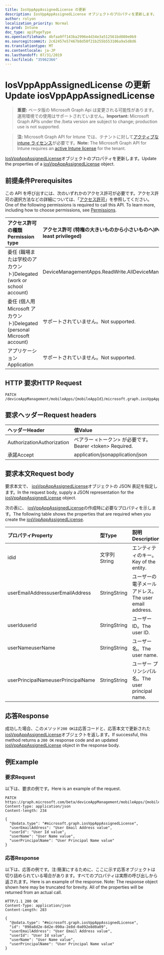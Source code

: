 ```yaml
---
title: IosVppAppAssignedLicense の更新
description: IosVppAppAssignedLicense オブジェクトのプロパティを更新します。
author: rolyon
localization_priority: Normal
ms.prod: Intune
doc_type: apiPageType
ms.openlocfilehash: 4bfaa9ff143ba2996e4d34e3a512561bd080e0b9
ms.sourcegitcommit: 2c62457e57467b8d50f21b255b553106a9a5d8d6
ms.translationtype: MT
ms.contentlocale: ja-JP
ms.lasthandoff: 07/31/2019
ms.locfileid: "35962366"
---
```

# <a name="update-iosvppappassignedlicense"></a><span data-ttu-id="6b993-103">IosVppAppAssignedLicense の更新</span><span class="sxs-lookup"><span data-stu-id="6b993-103">Update iosVppAppAssignedLicense</span></span>

> <span data-ttu-id="6b993-104">**重要:** ベータ版の Microsoft Graph Api は変更される可能性があります。運用環境での使用はサポートされていません。</span><span class="sxs-lookup"><span data-stu-id="6b993-104">**Important:** Microsoft Graph APIs under the /beta version are subject to change; production use is not supported.</span></span>

> <span data-ttu-id="6b993-105">**注:** Microsoft Graph API for Intune では、テナントに対して[アクティブな intune ライセンス](https://go.microsoft.com/fwlink/?linkid=839381)が必要です。</span><span class="sxs-lookup"><span data-stu-id="6b993-105">**Note:** The Microsoft Graph API for Intune requires an [active Intune license](https://go.microsoft.com/fwlink/?linkid=839381) for the tenant.</span></span>

<span data-ttu-id="6b993-106">[IosVppAppAssignedLicense](../resources/intune-apps-iosvppappassignedlicense.md)オブジェクトのプロパティを更新します。</span><span class="sxs-lookup"><span data-stu-id="6b993-106">Update the properties of a [iosVppAppAssignedLicense](../resources/intune-apps-iosvppappassignedlicense.md) object.</span></span>

## <a name="prerequisites"></a><span data-ttu-id="6b993-107">前提条件</span><span class="sxs-lookup"><span data-stu-id="6b993-107">Prerequisites</span></span>
<span data-ttu-id="6b993-p101">この API を呼び出すには、次のいずれかのアクセス許可が必要です。アクセス許可の選択方法などの詳細については、「[アクセス許可](/graph/permissions-reference)」を参照してください。</span><span class="sxs-lookup"><span data-stu-id="6b993-p101">One of the following permissions is required to call this API. To learn more, including how to choose permissions, see [Permissions](/graph/permissions-reference).</span></span>

|<span data-ttu-id="6b993-110">アクセス許可の種類</span><span class="sxs-lookup"><span data-stu-id="6b993-110">Permission type</span></span>|<span data-ttu-id="6b993-111">アクセス許可 (特権の大きいものから小さいものへ)</span><span class="sxs-lookup"><span data-stu-id="6b993-111">Permissions (from most to least privileged)</span></span>|
|:---|:---|
|<span data-ttu-id="6b993-112">委任 (職場または学校のアカウント)</span><span class="sxs-lookup"><span data-stu-id="6b993-112">Delegated (work or school account)</span></span>|<span data-ttu-id="6b993-113">DeviceManagementApps.ReadWrite.All</span><span class="sxs-lookup"><span data-stu-id="6b993-113">DeviceManagementApps.ReadWrite.All</span></span>|
|<span data-ttu-id="6b993-114">委任 (個人用 Microsoft アカウント)</span><span class="sxs-lookup"><span data-stu-id="6b993-114">Delegated (personal Microsoft account)</span></span>|<span data-ttu-id="6b993-115">サポートされていません。</span><span class="sxs-lookup"><span data-stu-id="6b993-115">Not supported.</span></span>|
|<span data-ttu-id="6b993-116">アプリケーション</span><span class="sxs-lookup"><span data-stu-id="6b993-116">Application</span></span>|<span data-ttu-id="6b993-117">サポートされていません。</span><span class="sxs-lookup"><span data-stu-id="6b993-117">Not supported.</span></span>|

## <a name="http-request"></a><span data-ttu-id="6b993-118">HTTP 要求</span><span class="sxs-lookup"><span data-stu-id="6b993-118">HTTP Request</span></span>
<!-- {
  "blockType": "ignored"
}
-->
``` http
PATCH /deviceAppManagement/mobileApps/{mobileAppId}/microsoft.graph.iosVppApp/assignedLicenses/{iosVppAppAssignedLicenseId}
```

## <a name="request-headers"></a><span data-ttu-id="6b993-119">要求ヘッダー</span><span class="sxs-lookup"><span data-stu-id="6b993-119">Request headers</span></span>
|<span data-ttu-id="6b993-120">ヘッダー</span><span class="sxs-lookup"><span data-stu-id="6b993-120">Header</span></span>|<span data-ttu-id="6b993-121">値</span><span class="sxs-lookup"><span data-stu-id="6b993-121">Value</span></span>|
|:---|:---|
|<span data-ttu-id="6b993-122">Authorization</span><span class="sxs-lookup"><span data-stu-id="6b993-122">Authorization</span></span>|<span data-ttu-id="6b993-123">ベアラー &lt;トークン&gt; が必要です。</span><span class="sxs-lookup"><span data-stu-id="6b993-123">Bearer &lt;token&gt; Required.</span></span>|
|<span data-ttu-id="6b993-124">承諾</span><span class="sxs-lookup"><span data-stu-id="6b993-124">Accept</span></span>|<span data-ttu-id="6b993-125">application/json</span><span class="sxs-lookup"><span data-stu-id="6b993-125">application/json</span></span>|

## <a name="request-body"></a><span data-ttu-id="6b993-126">要求本文</span><span class="sxs-lookup"><span data-stu-id="6b993-126">Request body</span></span>
<span data-ttu-id="6b993-127">要求本文で、 [iosVppAppAssignedLicense](../resources/intune-apps-iosvppappassignedlicense.md)オブジェクトの JSON 表記を指定します。</span><span class="sxs-lookup"><span data-stu-id="6b993-127">In the request body, supply a JSON representation for the [iosVppAppAssignedLicense](../resources/intune-apps-iosvppappassignedlicense.md) object.</span></span>

<span data-ttu-id="6b993-128">次の表に、 [iosVppAppAssignedLicense](../resources/intune-apps-iosvppappassignedlicense.md)の作成時に必要なプロパティを示します。</span><span class="sxs-lookup"><span data-stu-id="6b993-128">The following table shows the properties that are required when you create the [iosVppAppAssignedLicense](../resources/intune-apps-iosvppappassignedlicense.md).</span></span>

|<span data-ttu-id="6b993-129">プロパティ</span><span class="sxs-lookup"><span data-stu-id="6b993-129">Property</span></span>|<span data-ttu-id="6b993-130">型</span><span class="sxs-lookup"><span data-stu-id="6b993-130">Type</span></span>|<span data-ttu-id="6b993-131">説明</span><span class="sxs-lookup"><span data-stu-id="6b993-131">Description</span></span>|
|:---|:---|:---|
|<span data-ttu-id="6b993-132">id</span><span class="sxs-lookup"><span data-stu-id="6b993-132">id</span></span>|<span data-ttu-id="6b993-133">文字列</span><span class="sxs-lookup"><span data-stu-id="6b993-133">String</span></span>|<span data-ttu-id="6b993-134">エンティティのキー。</span><span class="sxs-lookup"><span data-stu-id="6b993-134">Key of the entity.</span></span>|
|<span data-ttu-id="6b993-135">userEmailAddress</span><span class="sxs-lookup"><span data-stu-id="6b993-135">userEmailAddress</span></span>|<span data-ttu-id="6b993-136">String</span><span class="sxs-lookup"><span data-stu-id="6b993-136">String</span></span>|<span data-ttu-id="6b993-137">ユーザーの電子メールアドレス。</span><span class="sxs-lookup"><span data-stu-id="6b993-137">The user email address.</span></span>|
|<span data-ttu-id="6b993-138">userId</span><span class="sxs-lookup"><span data-stu-id="6b993-138">userId</span></span>|<span data-ttu-id="6b993-139">String</span><span class="sxs-lookup"><span data-stu-id="6b993-139">String</span></span>|<span data-ttu-id="6b993-140">ユーザー ID。</span><span class="sxs-lookup"><span data-stu-id="6b993-140">The user ID.</span></span>|
|<span data-ttu-id="6b993-141">userName</span><span class="sxs-lookup"><span data-stu-id="6b993-141">userName</span></span>|<span data-ttu-id="6b993-142">String</span><span class="sxs-lookup"><span data-stu-id="6b993-142">String</span></span>|<span data-ttu-id="6b993-143">ユーザー名。</span><span class="sxs-lookup"><span data-stu-id="6b993-143">The user name.</span></span>|
|<span data-ttu-id="6b993-144">userPrincipalName</span><span class="sxs-lookup"><span data-stu-id="6b993-144">userPrincipalName</span></span>|<span data-ttu-id="6b993-145">String</span><span class="sxs-lookup"><span data-stu-id="6b993-145">String</span></span>|<span data-ttu-id="6b993-146">ユーザー プリンシパル名。</span><span class="sxs-lookup"><span data-stu-id="6b993-146">The user principal name.</span></span>|



## <a name="response"></a><span data-ttu-id="6b993-147">応答</span><span class="sxs-lookup"><span data-stu-id="6b993-147">Response</span></span>
<span data-ttu-id="6b993-148">成功した場合、このメソッド`200 OK`は応答コードと、応答本文で更新された[iosVppAppAssignedLicense](../resources/intune-apps-iosvppappassignedlicense.md)オブジェクトを返します。</span><span class="sxs-lookup"><span data-stu-id="6b993-148">If successful, this method returns a `200 OK` response code and an updated [iosVppAppAssignedLicense](../resources/intune-apps-iosvppappassignedlicense.md) object in the response body.</span></span>

## <a name="example"></a><span data-ttu-id="6b993-149">例</span><span class="sxs-lookup"><span data-stu-id="6b993-149">Example</span></span>

### <a name="request"></a><span data-ttu-id="6b993-150">要求</span><span class="sxs-lookup"><span data-stu-id="6b993-150">Request</span></span>
<span data-ttu-id="6b993-151">以下は、要求の例です。</span><span class="sxs-lookup"><span data-stu-id="6b993-151">Here is an example of the request.</span></span>
``` http
PATCH https://graph.microsoft.com/beta/deviceAppManagement/mobileApps/{mobileAppId}/microsoft.graph.iosVppApp/assignedLicenses/{iosVppAppAssignedLicenseId}
Content-type: application/json
Content-length: 234

{
  "@odata.type": "#microsoft.graph.iosVppAppAssignedLicense",
  "userEmailAddress": "User Email Address value",
  "userId": "User Id value",
  "userName": "User Name value",
  "userPrincipalName": "User Principal Name value"
}
```

### <a name="response"></a><span data-ttu-id="6b993-152">応答</span><span class="sxs-lookup"><span data-stu-id="6b993-152">Response</span></span>
<span data-ttu-id="6b993-p102">以下は、応答の例です。注:簡潔にするために、ここに示す応答オブジェクトは切り詰められている場合があります。すべてのプロパティは実際の呼び出しから返されます。</span><span class="sxs-lookup"><span data-stu-id="6b993-p102">Here is an example of the response. Note: The response object shown here may be truncated for brevity. All of the properties will be returned from an actual call.</span></span>
``` http
HTTP/1.1 200 OK
Content-Type: application/json
Content-Length: 283

{
  "@odata.type": "#microsoft.graph.iosVppAppAssignedLicense",
  "id": "090a8d2e-8d2e-090a-2e8d-0a092e8d0a09",
  "userEmailAddress": "User Email Address value",
  "userId": "User Id value",
  "userName": "User Name value",
  "userPrincipalName": "User Principal Name value"
}
```





